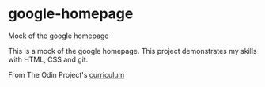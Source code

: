 # google-homepage
Mock of the google homepage

This is a mock of the google homepage. This project demonstrates my skills with HTML, CSS and git.



From The Odin Project's [curriculum](http://www.theodinproject.com/courses/web-development-101/lessons/html-css)
